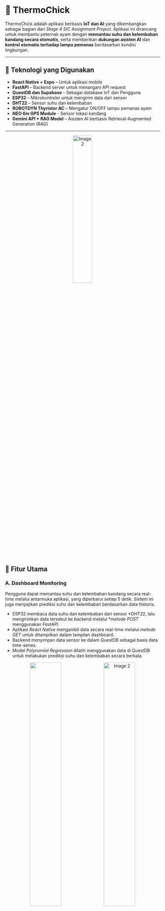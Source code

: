 # 🐣 ThermoChick

ThermoChick adalah aplikasi berbasis **IoT dan AI** yang dikembangkan sebagai bagian dari _Stage 4 SIC Assignment Project_. Aplikasi ini dirancang untuk membantu peternak ayam dengan **memantau suhu dan kelembaban kandang secara otomatis**, serta memberikan **dukungan asisten AI** dan **kontrol otomatis terhadap lampu pemanas** berdasarkan kondisi lingkungan.

---

## 🚀 Teknologi yang Digunakan

- **React Native + Expo** – Untuk aplikasi mobile
- **FastAPI** – Backend server untuk menangani API request
- **QuestDB dan Supabase** - Sebagai database IoT dan Pengguna
- **ESP32** – Mikrokontroler untuk mengirim data dari sensor
- **DHT22** – Sensor suhu dan kelembaban
- **ROBOTDYN Thyristor AC** – Mengatur ON/OFF lampu pemanas ayam
- **NEO 6m GPS Module** - Sensor lokasi kandang
- **Gemini API + RAG Model** – Asisten AI berbasis Retrieval-Augmented Generation (RAG)

---
<p align="center">
<img src="poultry-app/assets/oc/search.png" alt="Image 2" width="35%"></img>
</p>


## 📱 Fitur Utama

### A. Dashboard Monitoring

Pengguna dapat memantau suhu dan kelembaban kandang secara real-time melalui antarmuka aplikasi, yang diperbarui setiap 5 detik. Sistem ini juga menyajikan prediksi suhu dan kelembaban berdasarkan data historis.

* ESP32 membaca data suhu dan kelembaban dari sensor *DHT22, lalu mengirimkan data tersebut ke backend melalui **metode POST* menggunakan *FastAPI*.
* Aplikasi *React Native* mengambil data secara real-time melalui *metode GET* untuk ditampilkan dalam tampilan dashboard.
* Backend menyimpan data sensor ke dalam *QuestDB* sebagai basis data time-series.
* Model *Polynomial Regression* dilatih menggunakan data di QuestDB untuk melakukan prediksi suhu dan kelembaban secara berkala.
<p align="center">
  <img src="screenshots/dashboard.jpg" width="45%" style="margin-right: 10px;"/>
  <img src="screenshots/dashboard2.jpg" alt="Image 2" width="45%"/>
</p>
---

### B. Custom Threshold

Fitur ini memungkinkan pengguna mengatur sendiri batas suhu yang akan memicu lampu pemanas menyala secara otomatis.

* Pengaturan batas suhu dapat dilakukan melalui aplikasi dan disimpan di *Supabase*.
* ESP32 akan mengambil nilai threshold terbaru dari backend menggunakan *metode GET*.
* Perubahan nilai threshold akan langsung ditanggapi oleh ESP32 sehingga sistem tetap adaptif terhadap konfigurasi terbaru.
<p align="center">
  <img src="screenshots/threshold.jpg" width="45%" style="margin-right: 10px;"/>
  <img src="screenshots/threshold1.jpg" alt="Image 2" width="45%"/>
</p>
---

### C. Otomatisasi Lampu Pemanas

Lampu pemanas akan dikendalikan secara otomatis oleh sistem berdasarkan pembacaan suhu aktual dari sensor.

* Jika suhu berada di bawah atau mendekati nilai threshold, sistem akan menyalakan lampu pemanas secara otomatis.
* Kontrol perangkat dilakukan menggunakan *ROBOTDYN Thyristor AC* yang terhubung ke ESP32 dan dikendalikan oleh backend.
<p align="center">
  <img src="screenshots/lamp.jpg" width="45%" style="margin-right: 10px;"/>
</p>
---

### D. Prediksi Suhu dan Kelembaban (Custom)

Pengguna dapat menentukan sendiri rentang waktu prediksi suhu dan kelembaban hingga maksimal 120 detik ke depan.

* Rentang prediksi diatur melalui input pengguna dalam satuan detik.
* Setelah dikirim, API akan memproses permintaan dan menghasilkan prediksi menggunakan data dari *QuestDB* dan model *Polynomial Regression*.
* Hasil prediksi ditampilkan secara langsung di dalam aplikasi.
<p align="center">
  <img src="screenshots/prediksi1.jpg" width="45%" style="margin-right: 10px;"/>
  <img src="screenshots/prediksi2.jpg" alt="Image 2" width="45%"/>
</p>
---

### E. Data Suhu dan Kelembaban Eksternal

Sensor GPS yang tertanam pada ESP32 memungkinkan aplikasi untuk mengambil informasi cuaca dari luar kandang berdasarkan titik koordinat.

* Data GPS dikirim ke backend melalui *FastAPI* dan disimpan ke *Supabase*.
* Saat pengguna membuka halaman suhu luar, aplikasi akan mengambil data cuaca eksternal sesuai dengan lokasi terkini.
<p align="center">
  <img src="screenshots/luar.jpg" width="45%" style="margin-right: 10px;"/>
  <img src="screenshots/luar1.jpg" alt="Image 2" width="45%"/>
</p>
---

### F. AI Assistant

Pengguna dapat berkonsultasi langsung melalui fitur AI Assistant di aplikasi, baik terkait penggunaan aplikasi maupun perawatan kandang ayam.

* Input pengguna akan diproses menggunakan *Sentence Transformer* (all-MiniLM-L6-v2) untuk pencocokan semantik.
* Sistem menggunakan pendekatan *RAG (Retrieval-Augmented Generation)* untuk mencari jawaban yang relevan dari basis pengetahuan statis, serta mempertimbangkan data pengguna dari *Supabase* dan data IoT dari *QuestDB*.
* Hasil akhir dirumuskan menggunakan *Gemini API* (generative AI) dan ditampilkan kepada pengguna.
* Seluruh proses komunikasi dilakukan melalui backend *FastAPI* dengan pendekatan *Prompt Chaining*.
<p align="center">
  <img src="screenshots/assistant.jpg" width="45%" style="margin-right: 10px;"/>
  <img src="screenshots/assistant1.jpg" alt="Image 2" width="45%"/>
</p>
---

### G. Voice AI Assistant

Fitur ini merupakan versi berbasis suara dari AI Assistant, yang memungkinkan pengguna berinteraksi dengan asisten melalui input suara.

* Aplikasi *React Native* mengirimkan input suara dalam format .m4a ke backend.
* Backend akan mengonversi file tersebut ke .wav, kemudian mengekstraksi transkrip teks menggunakan *Google Speech-to-Text API*.
* Teks hasil transkrip diproses dengan sistem AI Assistant seperti biasa.
* Balasan dari AI akan dikonversikan kembali menjadi audio menggunakan *Google Text-to-Speech API*, dan ditampilkan kepada pengguna.

---

### H. Grafik Monitoring

Aplikasi menyediakan visualisasi grafik untuk memantau tren dan kestabilan suhu maupun kelembaban di kandang ayam.

* Data diambil melalui API yang terhubung langsung dengan database sensor *DHT22*.
* Semua data sensor disimpan dan dikelola menggunakan *QuestDB* untuk efisiensi waktu dan pemrosesan data time-series.
<p align="center">
  <img src="screenshots/linechart.jpg" width="45%" style="margin-right: 10px;"/>
</p>

---
#### Lampu mati
![Alat IoT](screenshots/IoT%20(1).png)
#### Lampu menyala
![Alat IoT](screenshots/IoT%20(2).png)
---

## 🛠️ Cara Menjalankan Proyek

Sebelum memulai, pastikan semua dependency sudah terinstal pada setiap komponen (FastAPI, React Native, Arduino IDE untuk ESP32, dan Streamlit).

### 🔧 Langkah-Langkah Instalasi & Menjalankan

1. **Jalankan Backend FastAPI**  
   Masuk ke folder `backend` dan jalankan perintah berikut:
   ```bash
   uvicorn main:app --reload --host=0.0.0.0
   ```

2. **Jalankan Aplikasi React Native (Client App)**  
   Masuk ke folder `poultry-app` dan gunakan Expo CLI:
   ```bash
   npx expo start
   ```

3. **Upload dan Jalankan Kode IoT di ESP32**  
   Buka kode dalam folder `IoT` menggunakan **Arduino IDE**, kemudian upload ke board **ESP32** yang terhubung dengan sensor DHT22 dan lampu ayam melalui ROBOTDYN Thyristor AC.

4. Jalan QuestDB dan Supabase